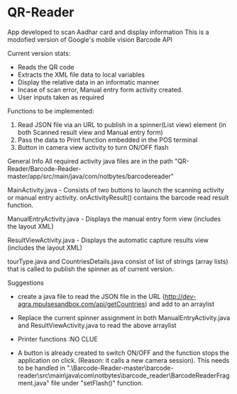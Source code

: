 # QR-Reader

App developed to scan Aadhar card and display information
This is a modofied version of Google's mobile vision Barcode API

Current version stats:
  - Reads the QR code
  - Extracts the XML file data to local variables
  - Display the relative data in an informatic manner
  - Incase of scan error, Manual entry form activity created.
  - User inputs taken as required
  
 Functions to be implemented:
 1. Read JSON file via an URL to publish in a spinner(List view) element (in both Scanned result view and Manual entry form)
 2. Pass the data to Print function embedded in the POS terminal
 3. Button in camera view activity to turn ON/OFF flash
 
General Info
All required activity java files are in the path "QR-Reader/Barcode-Reader-master/app/src/main/java/com/notbytes/barcodereader"

MainActivity.java - Consists of two buttons to launch the scanning activity or manual entry activity. onActivityResult() contains the barcode read result function.

ManualEntryActivity.java - Displays the manual entry form view (includes the layout XML)

ResultViewActivity.java - Displays the automatic capture results view (includes the layout XML)

tourType.java and CountriesDetails.java consist of list of strings (array lists) that is called to publish the spinner as of current version.

Suggestions
- create a java file to read the JSON file in the URL (http://dev-agra.mpulsesandbox.com/api/getCountries) and add to an arraylist

- Replace the current spinner assignment in both ManualEntryActivity.java and ResultViewActivity.java to read the above arraylist

- Printer functions :NO CLUE

- A button is already created to switch ON/OFF and the function stops the application on click. (Reason: it calls a new camera session). This needs to be handled in ".\Barcode-Reader-master\barcode-reader\src\main\java\com\notbytes\barcode_reader\BarcodeReaderFragment.java" file under "setFlash()" function.

